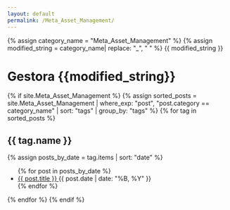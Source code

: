 ```yaml
---
layout: default
permalink: /Meta_Asset_Management/
---
```


{% assign category_name = "Meta_Asset_Management" %}
{% assign modified_string = category_name| replace: "_", " " %}
{{ modified_string }}
<h1>Gestora {{modified_string}}</h1>
{% if site.Meta_Asset_Management %}
{% assign sorted_posts = site.Meta_Asset_Management | where_exp: "post", "post.category == category_name" | sort: "tags" | group_by: "tags" %}
{% for tag in sorted_posts %}
<h2>{{ tag.name }}</h2>
{% assign posts_by_date = tag.items | sort: "date" %}
<ul>
{% for post in posts_by_date %}
<li><a href="{{ post.url | relative_url }}">{{ post.title }} </a><span>{{ post.date | date: "%B, %Y" }}</span></li>
{% endfor %}
</ul>
{% endfor %}
{% endif %}
